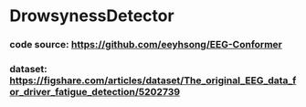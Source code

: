 # DrowsynessDetector

### code source: https://github.com/eeyhsong/EEG-Conformer
### dataset: https://figshare.com/articles/dataset/The_original_EEG_data_for_driver_fatigue_detection/5202739
